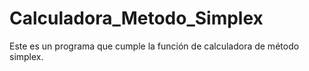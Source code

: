 # Calculadora_Metodo_Simplex
Este es un programa que cumple la  función de calculadora de método simplex.
